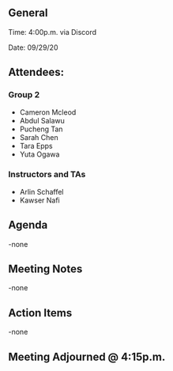 ## General

Time: 4:00p.m. via Discord

Date: 09/29/20

## Attendees:
### Group 2
* Cameron Mcleod
* Abdul Salawu 
* Pucheng Tan
* Sarah Chen
* Tara Epps
* Yuta Ogawa

### Instructors and TAs
* Arlin Schaffel
* Kawser Nafi

## Agenda 
-none

## Meeting Notes
-none

## Action Items
-none

## Meeting Adjourned @ 4:15p.m.
